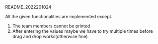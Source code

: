 README_2022201024

All the given functionalities are implemented except.
1. The team members cannot be printed
2. After entering the values maybe we have to try multiple times before drag and drop works(otherwise fine)

